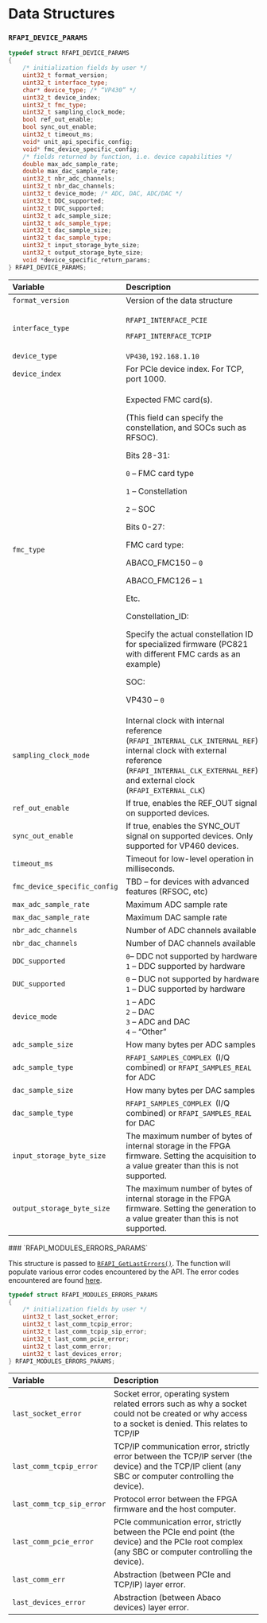 # Data Structures

### `RFAPI_DEVICE_PARAMS`

```cpp
typedef struct RFAPI_DEVICE_PARAMS
{
    /* initialization fields by user */
    uint32_t format_version;
    uint32_t interface_type;
    char* device_type; /* “VP430” */
    uint32_t device_index;
    uint32_t fmc_type;
    uint32_t sampling_clock_mode;
    bool ref_out_enable;
    bool sync_out_enable;
    uint32_t timeout_ms;
    void* unit_api_specific_config;
    void* fmc_device_specific_config;
    /* fields returned by function, i.e. device capabilities */
    double max_adc_sample_rate;
    double max_dac_sample_rate;
    uint32_t nbr_adc_channels;
    uint32_t nbr_dac_channels;
    uint32_t device_mode; /* ADC, DAC, ADC/DAC */
    uint32_t DDC_supported;
    uint32_t DUC_supported;
    uint32_t adc_sample_size;
    uint32_t adc_sample_type;
    uint32_t dac_sample_size;
    uint32_t dac_sample_type;
    uint32_t input_storage_byte_size;
    uint32_t output_storage_byte_size;
    void *device_specific_return_params;
} RFAPI_DEVICE_PARAMS;
```

<table>
  <thead>
    <tr>
      <th style="text-align:left">Variable</th>
      <th style="text-align:left">Description</th>
    </tr>
  </thead>
  <tbody>
    <tr>
      <td style="text-align:left"><code>format_version</code>
      </td>
      <td style="text-align:left">Version of the data structure</td>
    </tr>
    <tr>
      <td style="text-align:left"><code>interface_type</code>
      </td>
      <td style="text-align:left">
        <p><code>RFAPI_INTERFACE_PCIE</code>
        </p>
        <p><code>RFAPI_INTERFACE_TCPIP</code>
        </p>
      </td>
    </tr>
    <tr>
      <td style="text-align:left"><code>device_type</code>
      </td>
      <td style="text-align:left"><code>VP430</code>, <code>192.168.1.10</code>
      </td>
    </tr>
    <tr>
      <td style="text-align:left"><code>device_index</code>
      </td>
      <td style="text-align:left">For PCIe device index. For TCP, port 1000.</td>
    </tr>
    <tr>
      <td style="text-align:left"><code>fmc_type</code>
      </td>
      <td style="text-align:left">
        <p>Expected FMC card(s).</p>
        <p>(This field can specify the constellation, and SOCs such as RFSOC).</p>
        <p>Bits 28-31:</p>
        <p> <code>0</code> &#x2013; FMC card type</p>
        <p> <code>1</code> &#x2013; Constellation</p>
        <p> <code>2</code> &#x2013; SOC
          <br />
        </p>
        <p>Bits 0-27:</p>
        <p>FMC card type:</p>
        <p>ABACO_FMC150 &#x2013; <code>0</code>
        </p>
        <p>ABACO_FMC126 &#x2013; <code>1</code>
        </p>
        <p>Etc.
          <br />
        </p>
        <p>Constellation_ID:</p>
        <p>Specify the actual constellation ID for specialized firmware (PC821 with
          different FMC cards as an example)</p>
        <p>SOC:</p>
        <p>VP430 &#x2013; <code>0</code>
        </p>
      </td>
    </tr>
    <tr>
      <td style="text-align:left"><code>sampling_clock_mode</code>
      </td>
      <td style="text-align:left">Internal clock with internal reference (<code>RFAPI_INTERNAL_CLK_INTERNAL_REF</code>),
        internal clock with external reference (<code>RFAPI_INTERNAL_CLK_EXTERNAL_REF</code>)
        and external clock (<code>RFAPI_EXTERNAL_CLK</code>)</td>
    </tr>
    <tr>
      <td style="text-align:left"><code>ref_out_enable</code>
      </td>
      <td style="text-align:left">If true, enables the REF_OUT signal on supported devices.</td>
    </tr>
    <tr>
      <td style="text-align:left"><code>sync_out_enable</code>
      </td>
      <td style="text-align:left">If true, enables the SYNC_OUT signal on supported devices. Only supported
        for VP460 devices.</td>
    </tr>
    <tr>
      <td style="text-align:left"><code>timeout_ms</code>
      </td>
      <td style="text-align:left">Timeout for low-level operation in milliseconds.</td>
    </tr>
    <tr>
      <td style="text-align:left"><code>fmc_device_specific_config</code>
      </td>
      <td style="text-align:left">TBD &#x2013; for devices with advanced features (RFSOC, etc)</td>
    </tr>
    <tr>
      <td style="text-align:left"><code>max_adc_sample_rate</code>
      </td>
      <td style="text-align:left">Maximum ADC sample rate</td>
    </tr>
    <tr>
      <td style="text-align:left"><code>max_dac_sample_rate</code>
      </td>
      <td style="text-align:left">Maximum DAC sample rate</td>
    </tr>
    <tr>
      <td style="text-align:left"><code>nbr_adc_channels</code>
      </td>
      <td style="text-align:left">Number of ADC channels available</td>
    </tr>
    <tr>
      <td style="text-align:left"><code>nbr_dac_channels</code>
      </td>
      <td style="text-align:left">Number of DAC channels available</td>
    </tr>
    <tr>
      <td style="text-align:left"><code>DDC_supported</code>
      </td>
      <td style="text-align:left"><code>0</code>&#x2013; DDC not supported by hardware
        <br /><code>1</code> &#x2013; DDC supported by hardware</td>
    </tr>
    <tr>
      <td style="text-align:left"><code>DUC_supported</code>
      </td>
      <td style="text-align:left"><code>0</code> &#x2013; DUC not supported by hardware
        <br /><code>1</code> &#x2013; DUC supported by hardware</td>
    </tr>
    <tr>
      <td style="text-align:left"><code>device_mode</code>
      </td>
      <td style="text-align:left"><code>1</code> &#x2013; ADC
        <br /><code>2</code> &#x2013; DAC
        <br /><code>3</code> &#x2013; ADC and DAC
        <br /><code>4</code> &#x2013; &#x201C;Other&#x201D;</td>
    </tr>
    <tr>
      <td style="text-align:left"><code>adc_sample_size</code>
      </td>
      <td style="text-align:left">How many bytes per ADC samples</td>
    </tr>
    <tr>
      <td style="text-align:left"><code>adc_sample_type</code>
      </td>
      <td style="text-align:left"><code>RFAPI_SAMPLES_COMPLEX </code>(I/Q combined) or <code>RFAPI_SAMPLES_REAL </code>for
        ADC</td>
    </tr>
    <tr>
      <td style="text-align:left"><code>dac_sample_size</code>
      </td>
      <td style="text-align:left">How many bytes per DAC samples</td>
    </tr>
    <tr>
      <td style="text-align:left"><code>dac_sample_type</code>
      </td>
      <td style="text-align:left"><code>RFAPI_SAMPLES_COMPLEX </code>(I/Q combined) or <code>RFAPI_SAMPLES_REAL </code>for
        DAC</td>
    </tr>
    <tr>
      <td style="text-align:left"><code>input_storage_byte_size</code>
      </td>
      <td style="text-align:left">The maximum number of bytes of internal storage in the FPGA firmware.
        Setting the acquisition to a value greater than this is not supported.</td>
    </tr>
    <tr>
      <td style="text-align:left"><code>output_storage_byte_size</code>
      </td>
      <td style="text-align:left">The maximum number of bytes of internal storage in the FPGA firmware.
        Setting the generation to a value greater than this is not supported.</td>
    </tr>
  </tbody>
</table>### `RFAPI_MODULES_ERRORS_PARAMS`

This structure is passed to [`RFAPI_GetLastErrors()`](). The function will populate various error codes encountered by the API. The error codes encountered are found [here]().

```cpp
typedef struct RFAPI_MODULES_ERRORS_PARAMS
{
	/* initialization fields by user */
	uint32_t last_socket_error;
	uint32_t last_comm_tcpip_error;
	uint32_t last_comm_tcpip_sip_error;   
	uint32_t last_comm_pcie_error;
	uint32_t last_comm_error;
	uint32_t last_devices_error;
} RFAPI_MODULES_ERRORS_PARAMS;
```

| Variable | Description |
| :--- | :--- |
| `last_socket_error` | Socket error, operating system related errors such as why a socket could not be created or why access to a socket is denied. This relates to TCP/IP |
| `last_comm_tcpip_error` | TCP/IP communication error, strictly error between the TCP/IP server \(the device\) and the TCP/IP client \(any SBC or computer controlling the device\). |
| `last_comm_tcp_sip_error` | Protocol error between the FPGA firmware and the host computer. |
| `last_comm_pcie_error` | PCIe communication error, strictly between the PCIe end point \(the device\) and the PCIe root complex \(any SBC or computer controlling the device\). |
| `last_comm_err` | Abstraction \(between PCIe and TCP/IP\) layer error. |
| `last_devices_error` | Abstraction \(between Abaco devices\) layer error. |

## 

